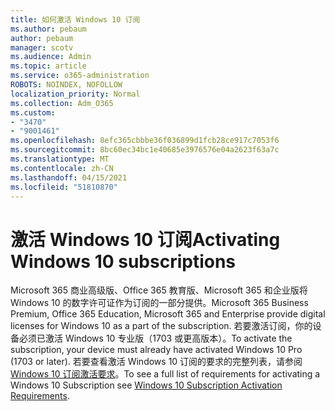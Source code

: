 ```yaml
---
title: 如何激活 Windows 10 订阅
ms.author: pebaum
author: pebaum
manager: scotv
ms.audience: Admin
ms.topic: article
ms.service: o365-administration
ROBOTS: NOINDEX, NOFOLLOW
localization_priority: Normal
ms.collection: Adm_O365
ms.custom:
- "3470"
- "9001461"
ms.openlocfilehash: 8efc365cbbbe36f036899d1fcb28ce917c7053f6
ms.sourcegitcommit: 8bc60ec34bc1e40685e3976576e04a2623f63a7c
ms.translationtype: MT
ms.contentlocale: zh-CN
ms.lasthandoff: 04/15/2021
ms.locfileid: "51810870"
---
```

# <a name="activating-windows-10-subscriptions"></a><span data-ttu-id="55d02-102">激活 Windows 10 订阅</span><span class="sxs-lookup"><span data-stu-id="55d02-102">Activating Windows 10 subscriptions</span></span>

<span data-ttu-id="55d02-103">Microsoft 365 商业高级版、Office 365 教育版、Microsoft 365 和企业版将 Windows 10 的数字许可证作为订阅的一部分提供。</span><span class="sxs-lookup"><span data-stu-id="55d02-103">Microsoft 365 Business Premium, Office 365 Education, Microsoft 365 and Enterprise provide digital licenses for Windows 10 as a part of the subscription.</span></span> <span data-ttu-id="55d02-104">若要激活订阅，你的设备必须已激活 Windows 10 专业版（1703 或更高版本）。</span><span class="sxs-lookup"><span data-stu-id="55d02-104">To activate the subscription, your device must already have activated Windows 10 Pro (1703 or later).</span></span> <span data-ttu-id="55d02-105">若要查看激活 Windows 10 订阅的要求的完整列表，请参阅 [Windows 10 订阅激活要求](https://docs.microsoft.com/windows/deployment/windows-10-subscription-activation#requirements)。</span><span class="sxs-lookup"><span data-stu-id="55d02-105">To see a full list of requirements for activating a Windows 10 Subscription see [Windows 10 Subscription Activation Requirements](https://docs.microsoft.com/windows/deployment/windows-10-subscription-activation#requirements).</span></span>
